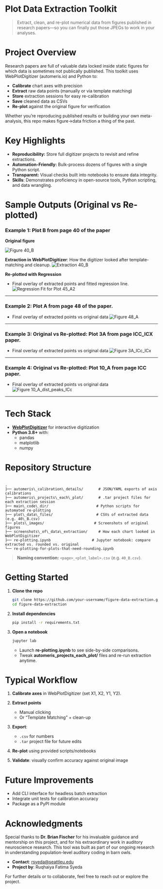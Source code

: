 # Plot Data Extraction Toolkit

> Extract, clean, and re-plot numerical data from figures published in research papers—so you can finally put those JPEGs to work in your analyses.

# Project Overview

Research papers are full of valuable data locked inside static figures for which data is sometimes not publically published. This toolkit uses WebPlotDigitizer (automeris.io) and Python to:

- **Calibrate** chart axes with precision
- **Extract** raw data points (manually or via template matching)
- **Store** extraction sessions for easy re-calibration
- **Save** cleaned data as CSVs
- **Re-plot** against the original figure for verification

Whether you’re reproducing published results or building your own meta-analysis, this repo makes figure→data friction a thing of the past.

# Key Highlights

* **Reproducibility:** Store full digitizer projects to revisit and refine extractions.
* **Automation-Friendly:** Bulk-process dozens of figures with a single Python script.
* **Transparent:** Visual checks built into notebooks to ensure data integrity.
* **Skills**: Demonstrates proficiency in open-source tools, Python scripting, and data wrangling.

# Sample Outputs (Original vs Re-plotted) 

### Example 1: Plot B from page 40 of the paper

**Original figure**

![Figure 40_B](plot_images/40_B.png) 

**Extraction in WebPlotDigitizer**: How the digitizer looked after template-matching and cleanup.
![Extraction 40_B](screenshots_of_data_extraction/40_B.png)  

**Re-plotted with Regression**
* Final overlay of extracted points and fitted regression line.
![Regression Fit for Plot 45_A2](replotted_figures_rounded_4_5mm_with_regression_lines/40_B_regression.png)  

---

### Example 2: Plot A from page 48 of the paper. 
* Final overlay of extracted points vs original data
![Figure 48_A](replotted_figures/48_A_replotted.png)  

---

### Example 3: Original vs Re-plotted: Plot 3A from page ICC_ICX paper. 
* Final overlay of extracted points vs original data
![Figure 3A_ICc_ICx](replotted_figures_paper_2/3A_ICc_ICx.png)  

---

### Example 4: Original vs Re-plotted: Plot 10_A from page ICC paper. 
* Final overlay of extracted points vs original data
![Figure 10_A_dist_peaks_ICc](replotted_figures_paper_3/10_A_dist_peaks_ICc.png)  

---


# Tech Stack

- **[WebPlotDigitizer](http://automeris.io/WebPlotDigitizer/)** for interactive digitization  
- **Python 3.8+** with:
  - pandas  
  - matplotlib  
  - numpy  

# Repository Structure

```

.
├── automeris\_calibration\_details/       # JSON/YAML exports of axis calibrations
├── automeris\_projects\_each\_plot/       # .tar project files for each extraction session
├── main\_code\_dir/                      # Python scripts for automated re-plotting
├── plot\_data\_files/                    # CSVs of extracted data (e.g. 40\_B.csv)
├── plots\_images/                       # Screenshots of original figures
├── screenshots\_of\_data\_extraction/     # How each chart looked in WebPlotDigitizer
├── re-plotting.ipynb                   # Jupyter notebook: compare extracted vs. rounded vs. original
└── re-plotting-for-plots-that-need-rounding.ipynb

````

> **Naming convention:** `<page>_<plot_label>.csv` (e.g. `40_B.csv`).

# Getting Started

1. **Clone the repo**

   ```bash
   git clone https://github.com/your-username/figure-data-extraction.git
   cd figure-data-extraction


2. **Install dependencies**

   ```bash
   pip install -r requirements.txt
   ```

3. **Open a notebook**

   ```bash
   jupyter lab
   ```

   * Launch **re-plotting.ipynb** to see side-by-side comparisons.
   * Tweak **automeris\_projects\_each\_plot/** files and re-run extraction anytime.

# Typical Workflow

1. **Calibrate axes** in WebPlotDigitizer (set X1, X2, Y1, Y2).
2. **Extract points**

   * Manual clicking
   * Or “Template Matching” + clean-up
3. **Export**:

   * `.csv` for numbers
   * `.tar` project file for future edits
4. **Re-plot** using provided scripts/notebooks
5. **Validate**: visually confirm accuracy against original image

# Future Improvements

* Add CLI interface for headless batch extraction
* Integrate unit tests for calibration accuracy
* Package as a PyPI module

# Acknowledgments

Special thanks to **Dr. Brian Fischer** for his invaluable guidance and mentorship on this project, and for his extraordinary work in auditory neuroscience research. This tool was built as part of our ongoing research in understanding population-level auditory coding in barn owls.

* **Contact**: rsyeda@seattleu.edu
* **Project by**: Ruqhaiya Fatima Syeda

For further details or to collaborate, feel free to reach out or explore the project. 

